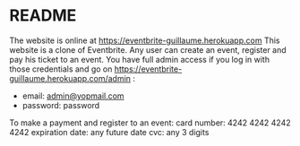 # README
The website is online at https://eventbrite-guillaume.herokuapp.com
This website is a clone of Eventbrite.
Any user can create an event, register and pay his ticket to an event.
You have full admin access if you log in with those credentials and go on https://eventbrite-guillaume.herokuapp.com/admin :
- email: admin@yopmail.com
- password: password

To make a payment and register to an event:
card number: 4242 4242 4242 4242 expiration date: any future date cvc: any 3 digits
